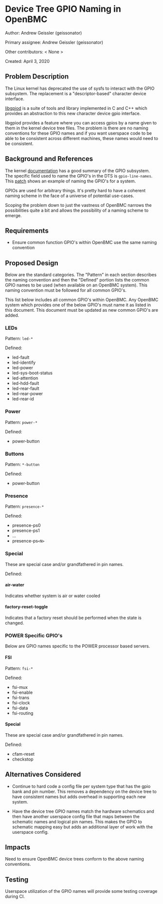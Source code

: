 # Device Tree GPIO Naming in OpenBMC

Author: Andrew Geissler (geissonator)

Primary assignee: Andrew Geissler (geissonator)

Other contributors:
  < None >

Created: April 3, 2020

## Problem Description
The Linux kernel has deprecated the use of sysfs to interact with the GPIO
subsystem. The replacement is a "descriptor-based" character device interface.

[libgpiod][1] is a suite of tools and library implemented in C and C++ which
provides an abstraction to this new character device gpio interface.

libgpiod provides a feature where you can access gpios by a name given to
them in the kernel device tree files. The problem is there are no naming
conventions for these GPIO names and if you want userspace code to be able
to be consistent across different machines, these names would need to be
consistent.

## Background and References
The kernel [documentation][2] has a good summary of the GPIO subsystem. The
specific field used to name the GPIO's in the DTS is `gpio-line-names`.
This [patch][3] shows an example of naming the GPIO's for a system.

GPIOs are used for arbitrary things. It's pretty hard to have a coherent naming
scheme in the face of a universe of potential use-cases.

Scoping the problem down to just the vastness of OpenBMC narrows the
possibilities quite a bit and allows the possibility of a naming scheme to
emerge.

## Requirements
- Ensure common function GPIO's within OpenBMC use the same naming convention

## Proposed Design
Below are the standard categories. The "Pattern" in each section describes the
naming convention and then the "Defined" portion lists the common GPIO names to
be used (when available on an OpenBMC system). This naming convention must be
followed for all common GPIO's.

This list below includes all common GPIO's within OpenBMC. Any OpenBMC
system which provides one of the below GPIO's must name it as listed in
this document. This document must be updated as new common GPIO's are added.

### LEDs
Pattern: `led-*`

Defined:
- led-fault
- led-identify
- led-power
- led-sys-boot-status
- led-attention
- led-hdd-fault
- led-rear-fault
- led-rear-power
- led-rear-id

### Power
Pattern: `power-*`

Defined:
- power-button

### Buttons
Pattern: `*-button`

Defined:
- power-button

### Presence
Pattern: `presence-*`

Defined:
- presence-ps0
- presence-ps1
- ...
- presence-ps`<N>`

### Special
These are special case and/or grandfathered in pin names.

Defined:
#### air-water
Indicates whether system is air or water cooled

#### factory-reset-toggle
Indicates that a factory reset should be performed when the state is changed.

### POWER Specific GPIO's
Below are GPIO names specific to the POWER processor based servers.

#### FSI
Pattern: `fsi-*`

Defined:
- fsi-mux
- fsi-enable
- fsi-trans
- fsi-clock
- fsi-data
- fsi-routing

#### Special
These are special case and/or grandfathered in pin names.

Defined:
- cfam-reset
- checkstop

## Alternatives Considered
- Continue to hard code a config file per system type that has the
gpio bank and pin number. This removes a dependency on the device tree to
have consistent names but adds overhead in supporting each new system.

- Have the device tree GPIO names match the hardware schematics and then
have another userspace config file that maps between the schematic names
and logical pin names. This makes the GPIO to schematic mapping easy but
adds an additional layer of work with the userspace config.

## Impacts
Need to ensure OpenBMC device trees conform to the above naming conventions.

## Testing
Userspace utilization of the GPIO names will provide some testing coverage
during CI.

[1]: https://git.kernel.org/pub/scm/libs/libgpiod/libgpiod.git/about/
[2]: https://www.kernel.org/doc/html/latest/driver-api/gpio/index.html
[3]: https://lore.kernel.org/linux-arm-kernel/20200306170218.79698-1-geissonator@yahoo.com/
